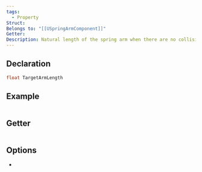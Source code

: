 ```yaml
---
tags:
  - Property
Struct: 
Belongs to: "[[USpringArmComponent]]"
Getter: 
Description: Natural length of the spring arm when there are no collisions
---
```


## Declaration

```cpp
float TargetArmLength
```

## Example

```cpp

```

## Getter

```cpp
```

## Options
- 